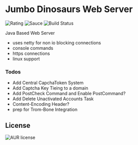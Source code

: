 # Jumbo Dinosaurs Web Server
![Rating](https://img.shields.io/badge/Rating-8%2F10-Green)
![Sauce](https://img.shields.io/badge/100%25-Spaghetti%20Code-orange)
![Build Status](https://img.shields.io/badge/Build-Passing-green)

Java Based Web Server

- uses netty for non io blocking connections
- console commands
- https connections
- linux support

### Todos
- Add Central CapchaToken System
- Add Captcha Key Tieing to a domain
- Add PostCheck Command and Enable PostCommand?
- Add Delete Unactivated Accounts Task
- Content-Encoding Header?
- prep for Trom-Bone Integration

License
----
![AUR license](https://img.shields.io/badge/License-MIT-blue)
